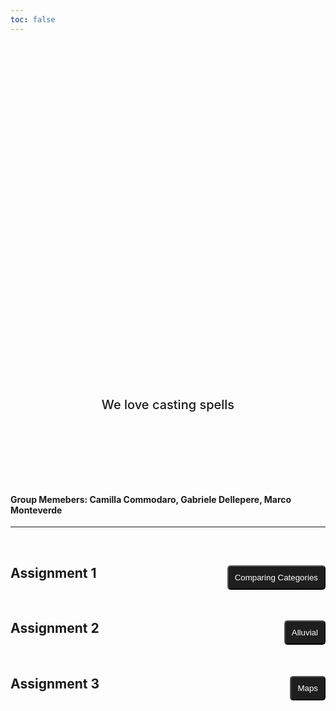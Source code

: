 ```yaml
---
toc: false
---
```


<div class="hero">
  <h1>Data Visualization by Shadow Wizards Money Gang</h1>
  <h2>We love casting spells</h2>
</div>

#### Group Memebers: Camilla Commodaro, Gabriele Dellepere, Marco Monteverde


---
<br>

## Assignment 1 <a href="lab1"><button>Comparing Categories</button></a>

<br>


## Assignment 2 <a href="lab2"><button>Alluvial</button></a>

<br>


## Assignment 3 <a href="lab3"><button>Maps</button></a>


<style>

.hero {
  display: flex;
  flex-direction: column;
  align-items: center;
  font-family: var(--sans-serif);
  margin: 4rem 0 8rem;
  text-wrap: balance;
  text-align: center;
}

.hero h1 {
  margin: 1rem 0;
  padding: 1rem 0;
  max-width: none;
  font-size: 14vw;
  font-weight: 900;
  line-height: 1;
  background: linear-gradient(30deg, var(--theme-foreground-focus), currentColor);
  -webkit-background-clip: text;
  -webkit-text-fill-color: transparent;
  background-clip: text;
}

.hero h2 {
  margin: 0;
  max-width: 34em;
  font-size: 20px;
  font-style: initial;
  font-weight: 500;
  line-height: 1.5;
  color: var(--theme-foreground-muted);
}

h2 {
  width: 100%;
}

button {
  float: right;
  padding: 10px;
  cursor: pointer;
  color: white;
  background: rgb(30,30,30);
  border-radius: 5px;
}

a {
  text-decoration: none;
}

h3 {
  max-width: 100%;
}

@media (min-width: 640px) {
  .hero h1 {
    font-size: 90px;
  }
}

</style>
